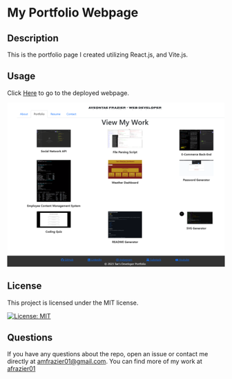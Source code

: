 # My Portfolio Webpage

## Description
This is the portfolio page I created utilizing React.js, and Vite.js. 

## Usage
Click [Here](https://taesportfolio.netlify.app/#portfolio) to go to the deployed webpage. 

![Screenshot of deployed website](./src/assets/readme.png)

## License
This project is licensed under the MIT license.

  [![License: MIT](https://img.shields.io/badge/License-MIT-yellow.svg)](https://opensource.org/licenses/MIT)
## Questions
If you have any questions about the repo, open an issue or contact me directly at [amfrazier01@gmail.com](mailto:amfrazier01@gmail.com). You can find more of my work at [afrazier01](https://github.com/afrazier01)